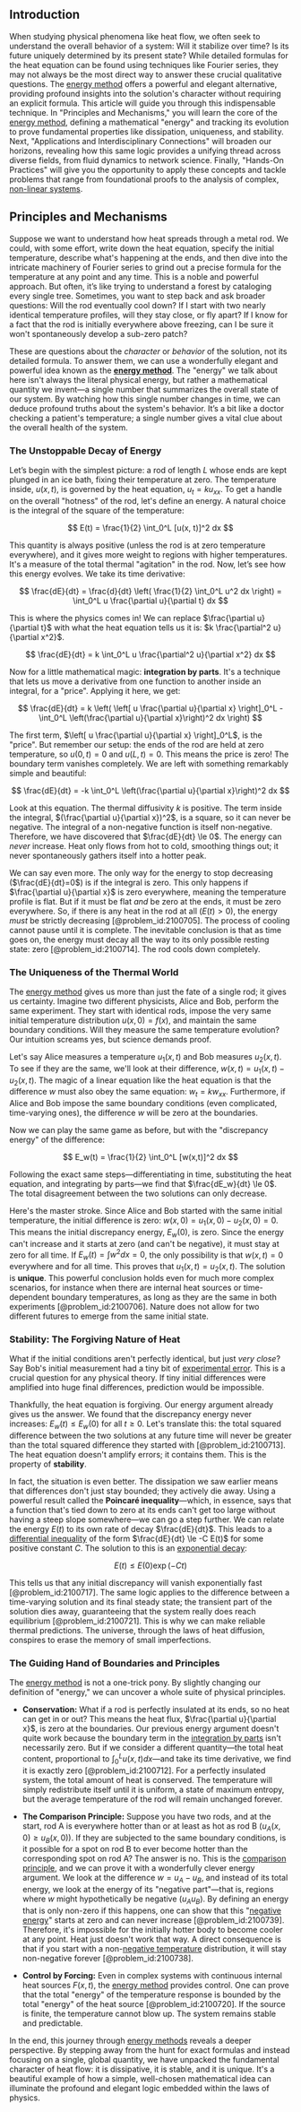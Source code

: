 ## Introduction
When studying physical phenomena like heat flow, we often seek to understand the overall behavior of a system: Will it stabilize over time? Is its future uniquely determined by its present state? While detailed formulas for the heat equation can be found using techniques like Fourier series, they may not always be the most direct way to answer these crucial qualitative questions. The [energy method](@article_id:175380) offers a powerful and elegant alternative, providing profound insights into the solution's character without requiring an explicit formula. This article will guide you through this indispensable technique. In "Principles and Mechanisms," you will learn the core of the [energy method](@article_id:175380), defining a mathematical "energy" and tracking its evolution to prove fundamental properties like dissipation, uniqueness, and stability. Next, "Applications and Interdisciplinary Connections" will broaden our horizons, revealing how this same logic provides a unifying thread across diverse fields, from fluid dynamics to network science. Finally, "Hands-On Practices" will give you the opportunity to apply these concepts and tackle problems that range from foundational proofs to the analysis of complex, [non-linear systems](@article_id:276295).

## Principles and Mechanisms

Suppose we want to understand how heat spreads through a metal rod. We could, with some effort, write down the heat equation, specify the initial temperature, describe what's happening at the ends, and then dive into the intricate machinery of Fourier series to grind out a precise formula for the temperature at any point and any time. This is a noble and powerful approach. But often, it’s like trying to understand a forest by cataloging every single tree. Sometimes, you want to step back and ask broader questions: Will the rod eventually cool down? If I start with two nearly identical temperature profiles, will they stay close, or fly apart? If I know for a fact that the rod is initially everywhere above freezing, can I be sure it won't spontaneously develop a sub-zero patch?

These are questions about the *character* or *behavior* of the solution, not its detailed formula. To answer them, we can use a wonderfully elegant and powerful idea known as the **[energy method](@article_id:175380)**. The "energy" we talk about here isn't always the literal physical energy, but rather a mathematical quantity we invent—a single number that summarizes the overall state of our system. By watching how this single number changes in time, we can deduce profound truths about the system's behavior. It’s a bit like a doctor checking a patient's temperature; a single number gives a vital clue about the overall health of the system.

### The Unstoppable Decay of Energy

Let’s begin with the simplest picture: a rod of length $L$ whose ends are kept plunged in an ice bath, fixing their temperature at zero. The temperature inside, $u(x,t)$, is governed by the heat equation, $u_t = k u_{xx}$. To get a handle on the overall "hotness" of the rod, let's define an energy. A natural choice is the integral of the square of the temperature:

$$
E(t) = \frac{1}{2} \int_0^L [u(x, t)]^2 dx
$$

This quantity is always positive (unless the rod is at zero temperature everywhere), and it gives more weight to regions with higher temperatures. It's a measure of the total thermal "agitation" in the rod. Now, let’s see how this energy evolves. We take its time derivative:

$$
\frac{dE}{dt} = \frac{d}{dt} \left( \frac{1}{2} \int_0^L u^2 dx \right) = \int_0^L u \frac{\partial u}{\partial t} dx
$$

This is where the physics comes in! We can replace $\frac{\partial u}{\partial t}$ with what the heat equation tells us it is: $k \frac{\partial^2 u}{\partial x^2}$.

$$
\frac{dE}{dt} = k \int_0^L u \frac{\partial^2 u}{\partial x^2} dx
$$

Now for a little mathematical magic: **integration by parts**. It's a technique that lets us move a derivative from one function to another inside an integral, for a "price". Applying it here, we get:

$$
\frac{dE}{dt} = k \left( \left[ u \frac{\partial u}{\partial x} \right]_0^L - \int_0^L \left(\frac{\partial u}{\partial x}\right)^2 dx \right)
$$

The first term, $\left[ u \frac{\partial u}{\partial x} \right]_0^L$, is the "price". But remember our setup: the ends of the rod are held at zero temperature, so $u(0,t) = 0$ and $u(L,t) = 0$. This means the price is zero! The boundary term vanishes completely. We are left with something remarkably simple and beautiful:

$$
\frac{dE}{dt} = -k \int_0^L \left(\frac{\partial u}{\partial x}\right)^2 dx
$$

Look at this equation. The thermal diffusivity $k$ is positive. The term inside the integral, $(\frac{\partial u}{\partial x})^2$, is a square, so it can never be negative. The integral of a non-negative function is itself non-negative. Therefore, we have discovered that $\frac{dE}{dt} \le 0$. The energy can *never* increase. Heat only flows from hot to cold, smoothing things out; it never spontaneously gathers itself into a hotter peak.

We can say even more. The only way for the energy to stop decreasing ($\frac{dE}{dt}=0$) is if the integral is zero. This only happens if $\frac{\partial u}{\partial x}$ is zero everywhere, meaning the temperature profile is flat. But if it must be flat *and* be zero at the ends, it must be zero everywhere. So, if there is any heat in the rod at all ($E(t) > 0$), the energy *must* be strictly decreasing [@problem_id:2100705]. The process of cooling cannot pause until it is complete. The inevitable conclusion is that as time goes on, the energy must decay all the way to its only possible resting state: zero [@problem_id:2100714]. The rod cools down completely.

### The Uniqueness of the Thermal World

The [energy method](@article_id:175380) gives us more than just the fate of a single rod; it gives us certainty. Imagine two different physicists, Alice and Bob, perform the same experiment. They start with identical rods, impose the very same initial temperature distribution $u(x,0) = f(x)$, and maintain the same boundary conditions. Will they measure the same temperature evolution? Our intuition screams yes, but science demands proof.

Let's say Alice measures a temperature $u_1(x,t)$ and Bob measures $u_2(x,t)$. To see if they are the same, we'll look at their difference, $w(x,t) = u_1(x,t) - u_2(x,t)$. The magic of a linear equation like the heat equation is that the difference $w$ must also obey the same equation: $w_t = k w_{xx}$. Furthermore, if Alice and Bob impose the same boundary conditions (even complicated, time-varying ones), the difference $w$ will be zero at the boundaries.

Now we can play the same game as before, but with the "discrepancy energy" of the difference:

$$
E_w(t) = \frac{1}{2} \int_0^L [w(x,t)]^2 dx
$$

Following the exact same steps—differentiating in time, substituting the heat equation, and integrating by parts—we find that $\frac{dE_w}{dt} \le 0$. The total disagreement between the two solutions can only decrease.

Here's the master stroke. Since Alice and Bob started with the same initial temperature, the initial difference is zero: $w(x,0) = u_1(x,0) - u_2(x,0) = 0$. This means the initial discrepancy energy, $E_w(0)$, is zero. Since the energy can't increase and it starts at zero (and can't be negative), it must stay at zero for all time. If $E_w(t) = \int w^2 dx = 0$, the only possibility is that $w(x,t)=0$ everywhere and for all time. This proves that $u_1(x,t) = u_2(x,t)$. The solution is **unique**. This powerful conclusion holds even for much more complex scenarios, for instance when there are internal heat sources or time-dependent boundary temperatures, as long as they are the same in both experiments [@problem_id:2100706]. Nature does not allow for two different futures to emerge from the same initial state.

### Stability: The Forgiving Nature of Heat

What if the initial conditions aren't perfectly identical, but just *very close*? Say Bob's initial measurement had a tiny bit of [experimental error](@article_id:142660). This is a crucial question for any physical theory. If tiny initial differences were amplified into huge final differences, prediction would be impossible.

Thankfully, the heat equation is forgiving. Our energy argument already gives us the answer. We found that the discrepancy energy never increases: $E_w(t) \le E_w(0)$ for all $t \ge 0$. Let's translate this: the total squared difference between the two solutions at any future time will never be greater than the total squared difference they started with [@problem_id:2100713]. The heat equation doesn't amplify errors; it contains them. This is the property of **stability**.

In fact, the situation is even better. The dissipation we saw earlier means that differences don't just stay bounded; they actively die away. Using a powerful result called the **Poincaré inequality**—which, in essence, says that a function that's tied down to zero at its ends can't get too large without having a steep slope somewhere—we can go a step further. We can relate the energy $E(t)$ to its own rate of decay $\frac{dE}{dt}$. This leads to a [differential inequality](@article_id:136958) of the form $\frac{dE}{dt} \le -C E(t)$ for some positive constant $C$. The solution to this is an [exponential decay](@article_id:136268):

$$
E(t) \le E(0) \exp(-C t)
$$

This tells us that any initial discrepancy will vanish exponentially fast [@problem_id:2100717]. The same logic applies to the difference between a time-varying solution and its final steady state; the transient part of the solution dies away, guaranteeing that the system really does reach equilibrium [@problem_id:2100721]. This is why we can make reliable thermal predictions. The universe, through the laws of heat diffusion, conspires to erase the memory of small imperfections.

### The Guiding Hand of Boundaries and Principles

The [energy method](@article_id:175380) is not a one-trick pony. By slightly changing our definition of "energy," we can uncover a whole suite of physical principles.

*   **Conservation:** What if a rod is perfectly insulated at its ends, so no heat can get in or out? This means the heat flux, $\frac{\partial u}{\partial x}$, is zero at the boundaries. Our previous energy argument doesn't quite work because the boundary term in the [integration by parts](@article_id:135856) isn't necessarily zero. But if we consider a different quantity—the total heat content, proportional to $\int_0^L u(x,t) dx$—and take its time derivative, we find it is exactly zero [@problem_id:2100712]. For a perfectly insulated system, the total amount of heat is conserved. The temperature will simply redistribute itself until it is uniform, a state of maximum entropy, but the average temperature of the rod will remain unchanged forever.

*   **The Comparison Principle:** Suppose you have two rods, and at the start, rod A is everywhere hotter than or at least as hot as rod B ($u_A(x,0) \ge u_B(x,0)$). If they are subjected to the same boundary conditions, is it possible for a spot on rod B to ever become hotter than the corresponding spot on rod A? The answer is no. This is the [comparison principle](@article_id:165069), and we can prove it with a wonderfully clever energy argument. We look at the difference $w = u_A - u_B$, and instead of its total energy, we look at the energy of its "negative part"—that is, regions where $w$ might hypothetically be negative ($u_A  u_B$). By defining an energy that is only non-zero if this happens, one can show that this "[negative energy](@article_id:161048)" starts at zero and can never increase [@problem_id:2100739]. Therefore, it's impossible for the initially hotter body to become cooler at any point. Heat just doesn't work that way. A direct consequence is that if you start with a non-[negative temperature](@article_id:139529) distribution, it will stay non-negative forever [@problem_id:2100738].

*   **Control by Forcing:** Even in complex systems with continuous internal heat sources $F(x,t)$, the [energy method](@article_id:175380) provides control. One can prove that the total "energy" of the temperature response is bounded by the total "energy" of the heat source [@problem_id:2100720]. If the source is finite, the temperature cannot blow up. The system remains stable and predictable.

In the end, this journey through [energy methods](@article_id:182527) reveals a deeper perspective. By stepping away from the hunt for exact formulas and instead focusing on a single, global quantity, we have unpacked the fundamental character of heat flow: it is dissipative, it is stable, and it is unique. It's a beautiful example of how a simple, well-chosen mathematical idea can illuminate the profound and elegant logic embedded within the laws of physics.